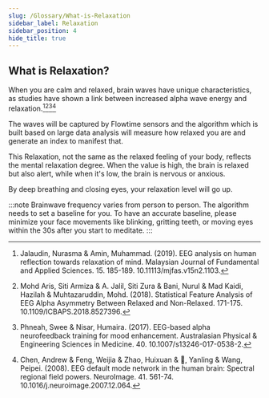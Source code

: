 ```yaml
---
slug: /Glossary/What-is-Relaxation
sidebar_label: Relaxation
sidebar_position: 4
hide_title: true
---
```


## What is Relaxation?

When you are calm and relaxed, brain waves have unique characteristics, as studies have shown a link between increased alpha wave energy and relaxation.[^1][^2][^3][^4]

The waves will be captured by Flowtime sensors and the algorithm which is built based on large data analysis will measure how relaxed you are and generate an index to manifest that.

This Relaxation, not the same as the relaxed feeling of your body, reflects the mental relaxation degree. When the value is high, the brain is relaxed but also alert, while when it's low, the brain is nervous or anxious.


By deep breathing and closing eyes, your relaxation level will go up.

:::note
Brainwave frequency varies from person to person. The algorithm needs to set a baseline for you. To have an accurate baseline, please minimize your face movements like blinking, gritting teeth, or moving eyes within the 30s after you start to meditate.
:::

[^1]:Jalaudin, Nurasma & Amin, Muhammad. (2019). EEG analysis on human reflection towards relaxation of mind. Malaysian Journal of Fundamental and Applied Sciences. 15. 185-189. 10.11113/mjfas.v15n2.1103. 
[^2]:Mohd Aris, Siti Armiza & A. Jalil, Siti Zura & Bani, Nurul & Mad Kaidi, Hazilah & Muhtazaruddin, Mohd. (2018). Statistical Feature Analysis of EEG Alpha Asymmetry Between Relaxed and Non-Relaxed. 171-175. 10.1109/ICBAPS.2018.8527396. 
[^3]:Phneah, Swee & Nisar, Humaira. (2017). EEG-based alpha neurofeedback training for mood enhancement. Australasian Physical & Engineering Sciences in Medicine. 40. 10.1007/s13246-017-0538-2. 
[^4]: Chen, Andrew & Feng, Weijia & Zhao, Huixuan & 🌚, Yanling & Wang, Peipei. (2008). EEG default mode network in the human brain: Spectral regional field powers. NeuroImage. 41. 561-74. 10.1016/j.neuroimage.2007.12.064. 